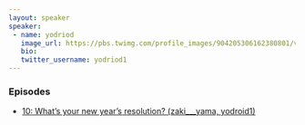 ```yaml
---
layout: speaker
speaker:
 - name: yodriod
   image_url: https://pbs.twimg.com/profile_images/904205306162380801/vATd90tw_400x400.jpg
   bio:
   twitter_username: yodriod1
---
```


### Episodes

- [10: What’s your new year’s resolution? (zaki___yama, yodroid1)](/010/)
